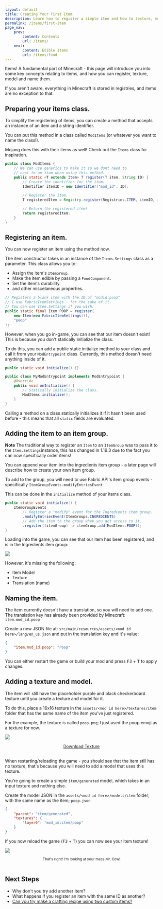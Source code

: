```yaml
---
layout: default
title: Creating Your First Item
description: Learn how to register a simple item and how to texture, model and name it.
permalink: /items/first-item
page_nav:
    prev:
        content: Contents
        url: /items/
    next:
        content: Edible Items
        url: /items/food
---
```


Items! A fundamental part of Minecraft - this page will introduce you into some key concepts relating to items, and how you can register, texture, model and name them.

If you aren't aware, everything in Minecraft is stored in registries, and items are no exception to that.

## Preparing your items class.

To simplify the registering of items, you can create a method that accepts an instance of an item and a string identifier.

You can put this method in a class called `ModItems` (or whatever you want to name the class!). 

Mojang does this with their items as well! Check out the `Items` class for inspiration.

```java
public class ModItems {
    // We can use generics to make it so we dont need to 
    // cast to an item when using this method.
    public static <T extends Item> T register(T item, String ID) {
        // Create the identifier for the item.
        Identifier itemID = new Identifier("mod_id", ID);
        
        // Register the item.
        T registeredItem = Registry.register(Registries.ITEM, itemID, item);

        // Return the registered item!
        return registeredItem;
    }
}
```

## Registering an item.

You can now register an item using the method now.

The item constructor takes in an instance of the `Items.Settings` class as a parameter. This class allows you to:

- Assign the item's `ItemGroup`.
- Make the item edible by passing a `FoodComponent`.
- Set the item's durability.
- and other miscelaneous properties.

```java
// Registers a blank item with the ID of "modid:poop"
// I use FabricItemSettings - for the sake of it.
// You can use Item.Settings if you wish.
public static final Item POOP = register(
    new Item(new FabricItemSettings()), 
    "poop"
);
```

However, when you go in-game, you can see that our item doesn't exist! This is because you don't statically initialize the class.

To do this, you can add a public static initialize method to your class and call it from your `ModEntrypoint` class. Currently, this method doesn't need anything inside of it.

```java
public static void initialize() {}
```

```java
public class MyModEntrypoint implements ModEntrypoint {
    @Override
    public void onInitialize() {
        // Statically initialize the class.
        ModItems.initialize();
    }
}
```

Calling a method on a class statically initializes it if it hasn't been used before - this means that all `static` fields are evaluated.

## Adding the item to an item group.

<div class="callout callout--info">
    <p><strong>Note</strong> The traditional way to register an <code>Item</code> to an <code>ItemGroup</code> was to pass it to the <code>Item.Settings</code>instance, this has changed in 1.19.3 due to the fact you can now specifically order items!</p>
</div>

You can append your item into the ingredients item group - a later page will describe how to create your own item group.

To add to the group, you will need to use Fabric API's item group events - specifically `ItemGroupEvents.modifyEntriesEvent`

This can be done in the `initialize` method of your items class.

```java
public static void initialize() {
    ItemGroupEvents
        // Register a "modify" event for the Ingredients item group.
        .modifyEntriesEvent(ItemGroups.INGREDIENTS)
        // Add the item to the group when you get access to it.
        .register((itemGroup) -> itemGroup.add(ModItems.POOP));
}
```

Loading into the game, you can see that our item has been registered, and is in the Ingredients item group:

![](/docs/items/creating-first-item/index_0.png)

However, it's missing the following:

- Item Model
- Texture
- Translation (name)

## Naming the item.

The item currently doesn't have a translation, so you will need to add one. The translation key has already been provided by Minecraft: `item.mod_id.poop`

Create a new JSON file at: `src/main/resources/assets/<mod id here>/lang/en_us.json` and put in the translation key and it's value:

```json
{
    "item.mod_id.poop": "Poop"
}
```

You can either restart the game or build your mod and press <kbd>F3</kbd> + <kbd>T</kbd> to apply changes.

## Adding a texture and model.

The item will still have the placeholder purple and black checkerboard texture until you create a texture and model for it.

To do this, place a 16x16 texture in the `assets/<mod id here>/textures/item` folder that has the same name of the item you've just registered.

For the example, the texture is called `poop.png`; I just used the poop emoji as a texture for now.

![](/docs/items/creating-first-item/index_1.png)

<div align="center">
    <a target="_blank" href="/docs/items/creating-first-item/index_1_small.png">Download Texture</a>
</div>
<br>

When restarting/reloading the game - you should see that the item still has no texture, that's because you will need to add a model that uses this texture.

You're going to create a simple `item/generated` model, which takes in an input texture and nothing else.

Create the model JSON in the `assets/<mod id here>/models/item` folder, with the same name as the item; `poop.json`

```json
{
    "parent": "item/generated",
    "textures": {
        "layer0": "mod_id:item/poop"
    }
}
```

If you now reload the game (<kbd>F3</kbd> + <kbd>T</kbd>) you can now see your item texture!

![](/docs/items/creating-first-item/index_2.png)

<div align="center">
    <small>That's right! I'm looking at your mess Mr. Cow!</small>
</div>
<br>

## Next Steps

- Why don't you try add another item?
- What happens if you register an item with the same ID as another?
- [Can you try make a crafting recipe using two custom items?](https://crafting.thedestruc7i0n.ca/)